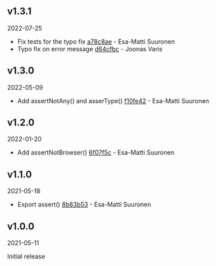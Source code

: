 ## v1.3.1

2022-07-25

-   Fix tests for the typo fix [a78c8ae](https://github.com/valu-digital/npm-packages/commit/a78c8ae) - Esa-Matti Suuronen
-   Typo fix on error message [d64cfbc](https://github.com/valu-digital/npm-packages/commit/d64cfbc) - Joonas Varis

## v1.3.0

2022-05-09

-   Add assertNotAny() and asserType() [f10fe42](https://github.com/valu-digital/npm-packages/commit/f10fe42) - Esa-Matti Suuronen

## v1.2.0

2022-01-20

-   Add assertNotBrowser() [6f07f5c](https://github.com/valu-digital/npm-packages/commit/6f07f5c) - Esa-Matti Suuronen

## v1.1.0

2021-05-18

-   Export assert() [8b83b53](https://github.com/valu-digital/npm-packages/commit/8b83b53) - Esa-Matti Suuronen

## v1.0.0

2021-05-11

Initial release
